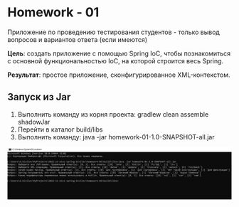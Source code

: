 # Homework - 01

Приложение по проведению тестирования студентов - только вывод вопросов и вариантов ответа (если имеются)  

**Цель**: создать приложение с помощью Spring IoC, чтобы познакомиться с основной функциональностью IoC, на которой строится весь Spring.  

**Результат**: простое приложение, сконфигурированное XML-контекстом.  

## Запуск из Jar

1. Выполнить команду из корня проекта: gradlew clean assemble shadowJar
2. Перейти в каталог build/libs
3. Выполнить команду: java -jar homework-01-1.0-SNAPSHOT-all.jar  

![](screen.png)


